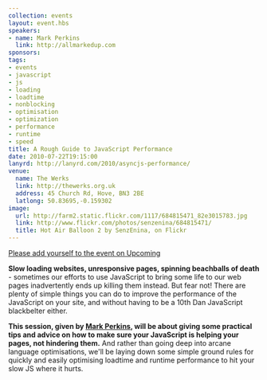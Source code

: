 ```yaml
---
collection: events
layout: event.hbs
speakers:
- name: Mark Perkins
  link: http://allmarkedup.com
sponsors: 
tags: 
- events
- javascript
- js
- loading
- loadtime
- nonblocking
- optimisation
- optimization
- performance
- runtime
- speed
title: A Rough Guide to JavaScript Performance
date: 2010-07-22T19:15:00
lanyrd: http://lanyrd.com/2010/asyncjs-performance/
venue: 
  name: The Werks
  link: http://thewerks.org.uk
  address: 45 Church Rd, Hove, BN3 2BE
  latlong: 50.83695,-0.159302
image:
  url: http://farm2.static.flickr.com/1117/684815471_82e3015783.jpg
  link: http://www.flickr.com/photos/senzenina/684815471/
  title: Hot Air Balloon 2 by SenzEnina, on Flickr
---
```

<a href="http://upcoming.yahoo.com/event/6589599/BRI/Hove/Async-A-Rough-Guide-to-JavaScript-Performance/The-Werks/">Please add yourself to the event on Upcoming</a>

<strong>Slow loading websites, unresponsive pages, spinning beachballs of death</strong> - sometimes our efforts to use JavaScript to bring some life to our web pages inadvertently ends up killing them instead. But fear not! There are plenty of simple things you can do to improve the performance of the JavaScript on your site, and without having to be a 10th Dan JavaScript blackbelter either.

<strong>This session, given by <a href="http://twitter.com/allmarkedup">Mark Perkins</a>, will be about giving some practical tips and advice on how to make sure your JavaScript is helping your pages, not hindering them.</strong> And rather than going deep into arcane language optimisations, we'll be laying down some simple ground rules for quickly and easily optimising loadtime and runtime performance to hit your slow JS where it hurts.
